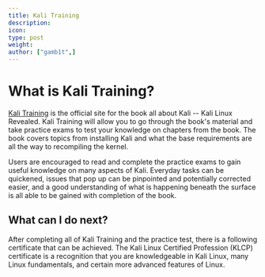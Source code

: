 ```yaml
---
title: Kali Training
description:
icon:
type: post
weight:
author: ["gamb1t",]
---
```


# What is Kali Training?

[Kali Training](https://kali.training) is the official site for the book all about Kali -- Kali Linux Revealed. Kali Training will allow you to go through the book's material and take practice exams to test your knowledge on chapters from the book. The book covers topics from installing Kali and what the base requirements are all the way to recompiling the kernel.

Users are encouraged to read and complete the practice exams to gain useful knowledge on many aspects of Kali. Everyday tasks can be quickened, issues that pop up can be pinpointed and potentially corrected easier, and a good understanding of what is happening beneath the surface is all able to be gained with completion of the book.

## What can I do next?

After completing all of Kali Training and the practice test, there is a following certificate that can be achieved. The Kali Linux Certified Profession (KLCP) certificate is a recognition that you are knowledgeable in Kali Linux, many Linux fundamentals, and certain more advanced features of Linux.
